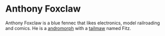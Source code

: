 # Anthony Foxclaw

Anthony Foxclaw is a blue fennec that likes electronics, model railroading and comics. He is a [andromorph](../universe/andromorph.md) with a [tailmaw](../universe/tailmaw.md) named Fitz.